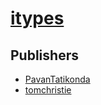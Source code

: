# [itypes](https://pypi.org/project/itypes)



## Publishers
- [PavanTatikonda](https://pypi.org/user/PavanTatikonda)
- [tomchristie](https://pypi.org/user/tomchristie)

